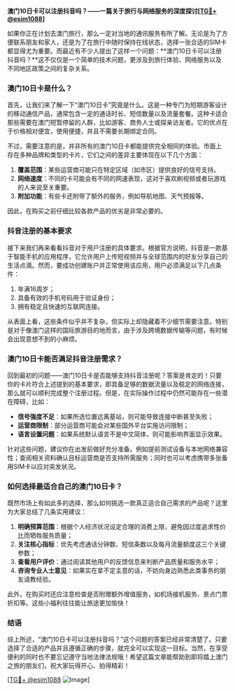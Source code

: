 **澳门10日卡可以注册抖音吗？——一篇关于旅行与网络服务的深度探讨[[TG💪+ @esim1088](https://t.me/s/esim1088)]**

如果你正在计划去澳门旅行，那么一定对当地的通讯服务有所了解。无论是为了方便联系朋友和家人，还是为了在旅行中随时保持在线状态，选择一张合适的SIM卡都显得尤为重要。而最近有不少人提出了这样一个问题：**澳门10日卡可以注册抖音吗？**这不仅仅是一个简单的技术问题，更涉及到旅行体验、网络服务以及不同地区政策之间的复杂关系。

### 澳门10日卡是什么？

首先，让我们来了解一下“澳门10日卡”究竟是什么。这是一种专门为短期游客设计的移动通信产品，通常包含一定的通话时长、短信数量以及流量套餐。这种卡适合那些需要在澳门短暂停留的人群，比如游客、商务人士或探亲访友者。它的优点在于价格相对便宜，使用便捷，并且不需要长期绑定合同。

不过，需要注意的是，并非所有的澳门10日卡都能提供完全相同的体验。市面上存在多种品牌和类型的卡片，它们之间的差异主要体现在以下几个方面：

1. **覆盖范围**：某些运营商可能只在特定区域（如市区）提供良好的信号支持。
2. **网络速度**：不同的卡可能会有不同的网速表现，这对于喜欢刷视频或者玩游戏的人来说至关重要。
3. **附加功能**：有些卡还附带了额外的服务，例如导航地图、天气预报等。

因此，在购买之前仔细比较各款产品的优劣是非常必要的。

### 抖音注册的基本要求

接下来我们再来看看抖音对于用户注册的具体要求。根据官方说明，抖音是一款基于智能手机的应用程序，它允许用户上传短视频并与全球范围内的好友分享自己的生活点滴。然而，要成功创建账户并正常使用该应用，用户必须满足以下几点条件：

1. 年满16周岁；
2. 具备有效的手机号码用于验证身份；
3. 拥有稳定且快速的互联网连接。

从表面上看，这些条件似乎并不复杂，但实际上却隐藏着不少细节需要注意。特别是对于像澳门这样的国际旅游目的地而言，由于涉及跨境数据传输等问题，有时候会出现意想不到的小麻烦。

### 澳门10日卡能否满足抖音注册需求？

回到最初的问题——澳门10日卡是否能够支持抖音注册呢？答案是肯定的！只要你的卡片符合上述提到的基本要求，即具备足够的数据流量以及稳定的网络连接，那么就可以顺利完成整个注册过程。但是，在实际操作过程中仍然可能存在一些潜在障碍，比如：

- **信号强度不足**：如果所选位置远离基站，则可能导致连接中断甚至失败；
- **运营商限制**：部分运营商可能会对某些国外平台实施访问限制；
- **语言设置问题**：如果系统默认语言不是中文简体，则可能影响界面显示效果。

针对这些问题，建议你在出发前做好充分准备。例如提前测试设备与本地网络兼容性；查阅相关资料确认目标运营商是否支持所需服务；同时也可以考虑携带多张备用SIM卡以应对突发状况。

### 如何选择最适合自己的澳门10日卡？

既然市场上有如此多的选择，那么如何挑选一款真正适合自己需求的产品呢？这里为大家总结了几条实用建议：

1. **明确预算范围**：根据个人经济状况设定合理的消费上限，避免因过度追求性价比而牺牲服务质量；
2. **关注核心指标**：优先考虑通话分钟数、短信条数以及每月流量额度这三个关键参数；
3. **查看用户评价**：通过阅读其他用户的反馈信息来判断产品质量和服务水平；
4. **咨询专业人士意见**：如果实在拿不定主意的话，不妨向身边熟悉此类事务的朋友请教经验。

此外，在购买时还应注意检查是否附赠额外增值服务，如机场接机服务、景点门票折扣等。这些小福利往往能让旅途更加愉快！

### 结语

综上所述，“澳门10日卡可以注册抖音吗？”这个问题的答案已经非常清楚了。只要选择了合适的产品并且遵循正确的步骤，就完全可以实现这一目标。当然，在享受便利的同时也不要忘记遵守当地法律法规哦！希望这篇文章能帮助到即将踏上澳门之旅的朋友们，祝大家玩得开心、拍得精彩！

[[TG💪+ @esim1088](https://t.me/s/esim1088) ![Image](https://i.postimg.cc/4NQfJmqS/Snipaste-2025-05-13-00-14-12.png)]